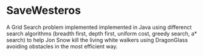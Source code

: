 # SaveWesteros

A Grid Search problem implemented implemented in Java using differenct search algorithms 
(breadth first, depth first, uniform cost, greedy search, a* search) to help Jon Snow kill the living white walkers 
using DragonGlass avoiding obstacles in the most efficient way.
